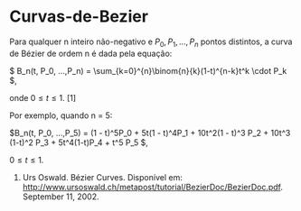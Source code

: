 # Curvas-de-Bezier


Para qualquer n inteiro não-negativo e $P_0,  P_1, ..., P_n$ pontos distintos, a curva de Bézier de ordem n é dada pela equação:

$ B_n(t, P_0, ...,P_n) = \sum_{k=0}^{n}\binom{n}{k}(1-t)^{n-k}t^k \cdot P_k $,

onde $0\leq t \leq 1$. [1]

Por exemplo, quando n = 5:

$B_n(t, P_0, ...,P_5) =  (1 - t)^5P_0 + 5t(1 - t)^4P_1 + 10t^2(1 - t)^3 P_2 + 10t^3 (1-t)^2 P_3 + 5t^4(1-t)P_4 + t^5 P_5 $, 

$0\leq t \leq 1$.



1. Urs Oswald. Bézier Curves.  Disponível em: <http://www.ursoswald.ch/metapost/tutorial/BezierDoc/BezierDoc.pdf>. September 11, 2002.
